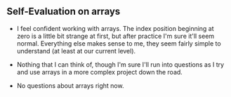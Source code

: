 ## Self-Evaluation on arrays

* I feel confident working with arrays. The index position beginning at zero is a little bit strange at first, but after practice I'm sure it'll seem normal. Everything else makes sense to me, they seem fairly simple to understand (at least at our current level).

* Nothing that I can think of, though I'm sure I'll run into questions as I try and use arrays in a more complex project down the road.

* No questions about arrays right now.

